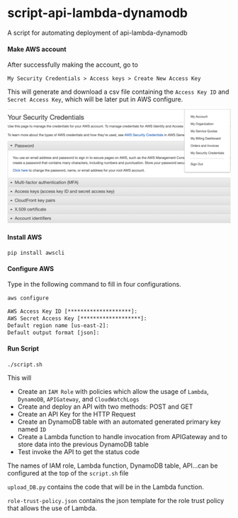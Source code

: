 # script-api-lambda-dynamodb
A script for automating deployment of api-lambda-dynamodb

#### Make AWS account

After successfully making the account, go to
```
My Security Credentials > Access keys > Create New Access Key
```
This will generate and download a csv file containing the
`Access Key ID` and `Secret Access Key`, which will be later put
in AWS configure.

![AWS Secret Credential Page](aws_credential_page.png)

#### Install AWS
```
pip install awscli
```

#### Configure AWS

Type in the following command to fill in four configurations.
```
aws configure
```

```
AWS Access Key ID [********************]:
AWS Secret Access Key [*******************]:
Default region name [us-east-2]:
Default output format [json]:
```

#### Run Script

```
./script.sh
```
This will
- Create an `IAM Role` with policies which allow the
usage of `Lambda`, `DynamoDB`, `APIGateway`, and `CloudWatchLogs`
- Create and deploy an API with two methods: POST and GET
- Create an API Key for the HTTP Request
- Create an DynamoDB table with an automated generated
primary key named `ID`
- Create a Lambda function to handle invocation from
APIGateway and to store data into the previous DynamoDB table
- Test invoke the API to get the status code

The names of IAM role, Lambda function, DynamoDB table, API...can
be configured at the top of the `script.sh` file

`upload_DB.py` contains the code that will be in the Lambda function.

`role-trust-policy.json` contains the json template for the role
trust policy that allows the use of Lambda.
